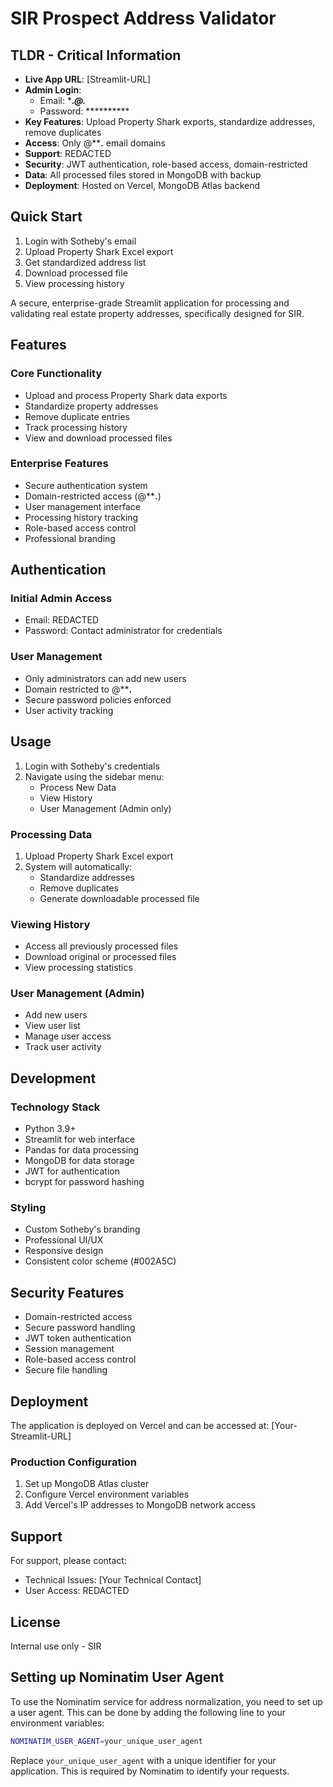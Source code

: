 # SIR Prospect Address Validator

## TLDR - Critical Information
- **Live App URL**: [Streamlit-URL]
- **Admin Login**: 
  - Email: ****.*****@********.******
  - Password: **********
- **Key Features**: Upload Property Shark exports, standardize addresses, remove duplicates
- **Access**: Only @********.****** email domains
- **Support**: REDACTED
- **Security**: JWT authentication, role-based access, domain-restricted
- **Data**: All processed files stored in MongoDB with backup
- **Deployment**: Hosted on Vercel, MongoDB Atlas backend

## Quick Start
1. Login with Sotheby's email
2. Upload Property Shark Excel export
3. Get standardized address list
4. Download processed file
5. View processing history

A secure, enterprise-grade Streamlit application for processing and validating real estate property addresses, specifically designed for SIR.

## Features

### Core Functionality
- Upload and process Property Shark data exports
- Standardize property addresses
- Remove duplicate entries
- Track processing history
- View and download processed files

### Enterprise Features
- Secure authentication system
- Domain-restricted access (@********.******)
- User management interface
- Processing history tracking
- Role-based access control
- Professional branding


## Authentication

### Initial Admin Access
- Email: REDACTED
- Password: Contact administrator for credentials

### User Management
- Only administrators can add new users
- Domain restricted to @********.******
- Secure password policies enforced
- User activity tracking

## Usage

1. Login with Sotheby's credentials
2. Navigate using the sidebar menu:
   - Process New Data
   - View History
   - User Management (Admin only)

### Processing Data
1. Upload Property Shark Excel export
2. System will automatically:
   - Standardize addresses
   - Remove duplicates
   - Generate downloadable processed file

### Viewing History
- Access all previously processed files
- Download original or processed files
- View processing statistics

### User Management (Admin)
- Add new users
- View user list
- Manage user access
- Track user activity

## Development

### Technology Stack
- Python 3.9+
- Streamlit for web interface
- Pandas for data processing
- MongoDB for data storage
- JWT for authentication
- bcrypt for password hashing

### Styling
- Custom Sotheby's branding
- Professional UI/UX
- Responsive design
- Consistent color scheme (#002A5C)

## Security Features
- Domain-restricted access
- Secure password handling
- JWT token authentication
- Session management
- Role-based access control
- Secure file handling

## Deployment

The application is deployed on Vercel and can be accessed at:
[Your-Streamlit-URL]

### Production Configuration
1. Set up MongoDB Atlas cluster
2. Configure Vercel environment variables
3. Add Vercel's IP addresses to MongoDB network access

## Support

For support, please contact:
- Technical Issues: [Your Technical Contact]
- User Access: REDACTED

## License

Internal use only - SIR

## Setting up Nominatim User Agent

To use the Nominatim service for address normalization, you need to set up a user agent. This can be done by adding the following line to your environment variables:

```bash
NOMINATIM_USER_AGENT=your_unique_user_agent
```

Replace `your_unique_user_agent` with a unique identifier for your application. This is required by Nominatim to identify your requests.
